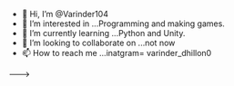 - 👋 Hi, I’m @Varinder104
- 👀 I’m interested in ...Programming and making games.
- 🌱 I’m currently learning ...Python and Unity.
- 💞️ I’m looking to collaborate on ...not now
- 📫 How to reach me ...inatgram= varinder_dhillon0

--->
